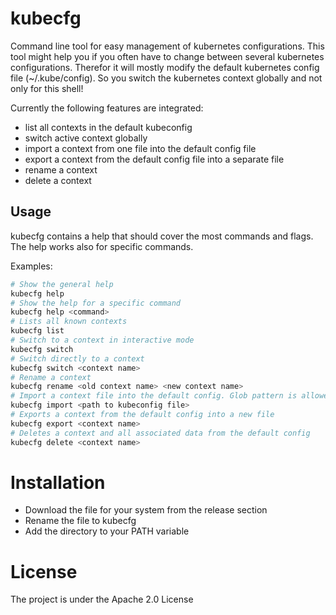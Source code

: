 # kubecfg
Command line tool for easy management of kubernetes configurations. This tool might help you if you often have to change between several kubernetes configurations. Therefor it will mostly modify the default kubernetes config file (~/.kube/config). So you switch the kubernetes context globally and not only for this shell!

Currently the following features are integrated:

- list all contexts in the default kubeconfig 
- switch active context globally
- import a context from one file into the default config file
- export a context from the default config file into a separate file
- rename a context
- delete a context
## Usage

kubecfg contains a help that should cover the most commands and flags. The help works also for specific commands.

Examples:
```sh
# Show the general help
kubecfg help
# Show the help for a specific command
kubecfg help <command>
# Lists all known contexts
kubecfg list
# Switch to a context in interactive mode
kubecfg switch
# Switch directly to a context
kubecfg switch <context name>
# Rename a context
kubecfg rename <old context name> <new context name> 
# Import a context file into the default config. Glob pattern is allowed.
kubecfg import <path to kubeconfig file> 
# Exports a context from the default config into a new file
kubecfg export <context name> 
# Deletes a context and all associated data from the default config
kubecfg delete <context name> 
```
# Installation
- Download the file for your system from the release section
- Rename the file to kubecfg
- Add the directory to your PATH variable 

# License
The project is under the Apache 2.0 License
